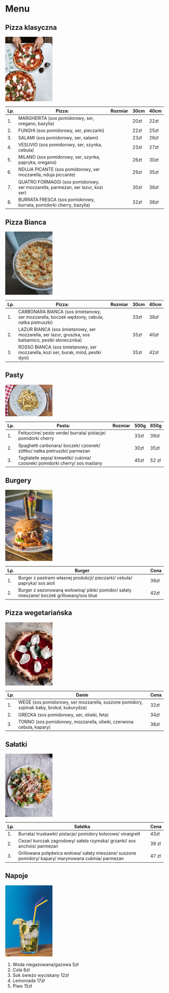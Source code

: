 # Menu

## Pizza klasyczna 

<img src = zaliczenie_github/pexels-vincent-rivaud-2233348.jpg width=150>

|Lp.| Pizza:                                                | Rozmiar | 30cm | 40cm|
|---| ------------------------------------------------------|---------|------|-----|
|1.| MARGHERITA (sos pomidorowy, ser, oregano, bazylia)     |         | 20zł | 22zł|
|2.| FUNGHI (sos pomidorowy, ser, pieczarki)                |         | 22zł | 25zł|
|3.| SALAMI (sos pomidorowy, ser, salami)                    |         | 23zł | 26zł|
|4.| VESUVIO (sos pomidorowy, ser, szynka, cebula)          |         | 23zł | 27zł|
|5.| MILANO (sos pomidorowy, ser, szynka, papryka, oregano) |         | 26zł | 30zł|
|6.| NDUJA PICANTE (sos pomidorowy, ser mozzarella, nduja piccante)|  | 29zł | 35zł|
|7.| QUATRO FORMAGGI (sos pomidorowy, ser mozzarella, parmezan, ser lazur, kozi ser) | | 30zł | 36zł|
|8.| BURRATA FRESCA (sos pomidorowy, burrata, pomidorki cherry, bazylia) | | 32zł | 38zł|

## Pizza Bianca

<img src = zaliczenie_github/pexels-nadin-sh-15478006.jpg width=150>

|Lp.| Pizza:                                                | Rozmiar | 30cm | 40cm|
|---| ------------------------------------------------------|---------|------|-----|
|1.| CARBONARA BIANCA (sos śmietanowy, ser mozzarella, boczek wędzony, cebula, natka pietruszki) || 33zł | 38zł|
|2.| LAZUR BIANCA (sos śmietanowy, ser mozzarella, ser lazur, gruszka, sos balsamico, pestki słonecznika)| | 35zł | 40zł|
|3.| ROSSO BIANCA (sos śmietanowy, ser mozzarella, kozi ser, burak, miód, pestki dyni)|| 35zł | 42zł|

## Pasty 

<img src = zaliczenie_github/pexels-engin-akyurt-1487511.jpg width=150>

|Lp.| Pasta:                                                | Rozmiar | 500g | 650g|
|---|------------------------------------------------------|---------|------|-----|
|1.| Fettuccine/ pesto verde/ burrata/ pistacje/ pomidorki cherry     | | 33zł | 39zł|
|2.| Spaghetti carbonara/ boczek/ czosnek/ żółtko/ natka pietruszki/ parmezan | | 30zł | 35zł |
|3.| Tagliatelle sepia/ krewetki/ cukinia/ czosnek/ pomidorki cherry/ sos maślany | | 45zł | 52 zł |

## Burgery 

<img src = zaliczenie_github/pexels-valeria-boltneva-580612.jpg width=150 >

| Lp.| Burger | Cena     |
|----|--------|----------|
| 1. | Burger z pastrami własnej produkcji/ pieczarki/ cebula/ papryka/ sos aioli        | 39zł   |
| 2. | Burger z sezonowaną wołowiną/ pikle/ pomidor/ sałaty mieszane/ boczek grillowany/sos blue        |42zł      |

## Pizza wegetariańska

<img src=zaliczenie_github/pexels-vincent-rivaud-2471171.jpg width=150>

|Lp.| Danie | Cena | 
|---|-------|------|
|1.| WEGE (sos pomidorowy, ser mozzarella, suszone pomidory, szpinak baby, brokuł, kukurydza) | 32zł |
|2.| GRECKA (sos pomidorowy, ser, oliwki, feta) | 34zł|
|3.| TONNO (sos pomidorowy, mozzarella, oliwki, czerwona cebula, kapary) | 38zł|

## Sałatki

<img src=zaliczenie_github/pexels-julie-aagaard-2097090.jpg width=150>

|Lp. | Sałatka | Cena | 
|----|---------|------|
|1.| Burrata/ truskawki/ pistacje/ pomidory kolorowe/ vinaigrett | 43zł |
|2. | Cezar/ kurczak zagrodowy/ sałata rzymska/ grzanki/ sos anchois/ parmezan | 39 zł |
|3. | Grillowana polędwica wołowa/ sałaty mieszane/ suszone pomidory/ kapary/ marynowana cukinia/ parmezan | 47 zł |


## Napoje 

<img src = zaliczenie_github/pexels-evg-kowalievska-1187766.jpg width=150>

1. Woda niegazowana/gazowa 5zł 
2. Cola 8zł 
3. Sok świeżo wyciskany 12zł
4. Lemoniada 17zł 
5. Piwo 15zł
